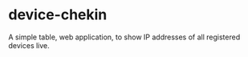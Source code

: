 # device-chekin
A simple table, web application, to show IP addresses of all registered devices live.
